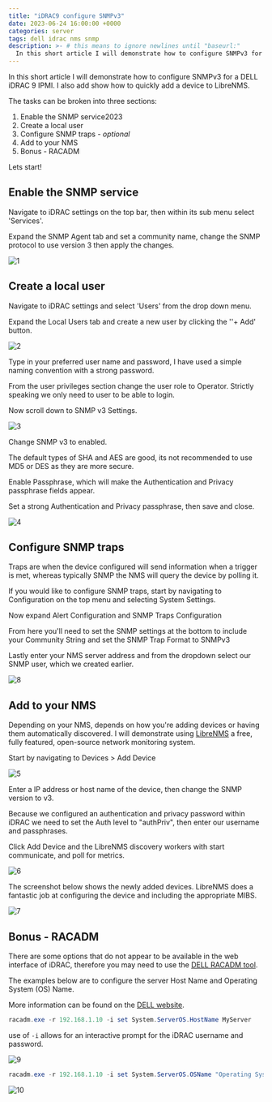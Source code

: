 ```yaml
---
title: "iDRAC9 configure SNMPv3"
date: 2023-06-24 16:00:00 +0000
categories: server
tags: dell idrac nms snmp 
description: >- # this means to ignore newlines until "baseurl:"
  In this short article I will demonstrate how to configure SNMPv3 for a DELL iDRAC 9 IPMI. I also add show how to quickly add a device to LibreNMS.
---
```


In this short article I will demonstrate how to configure SNMPv3 for a DELL iDRAC 9 IPMI. I also add show how to quickly add a device to LibreNMS.

The tasks can be broken into three sections:

1. Enable the SNMP service2023
2. Create a local user
3. Configure SNMP traps *- optional*
4. Add to your NMS
5. Bonus - RACADM

Lets start!

## Enable the SNMP service

Navigate to iDRAC settings on the top bar, then within its sub menu select 'Services'.

Expand the SNMP Agent tab and set a community name, change the SNMP protocol to use version 3 then apply the changes.

![1](/assets/images/posts/idrac9-snmp-1.png)

## Create a local user

Navigate to iDRAC settings and select 'Users' from the drop down menu.

Expand the Local Users tab and create a new user by clicking the ''+ Add' button.

![2](/assets/images/posts/idrac9-snmp-2.png)

Type in your preferred user name and password, I have used a simple naming convention with a strong password.

From the user privileges section change the user role to Operator. Strictly speaking we only need to user to be able to login.

Now scroll down to SNMP v3 Settings.

![3](/assets/images/posts/idrac9-snmp-3.png)

Change SNMP v3 to enabled.

The default types of SHA and AES are good, its not recommended to use MD5 or DES as they are more secure.

Enable Passphrase, which will make the Authentication and Privacy passphrase fields appear.

Set a strong Authentication and Privacy passphrase, then save and close.

![4](/assets/images/posts/idrac9-snmp-4.png)

## Configure SNMP traps

Traps are when the device configured will send information when a trigger is met, whereas typically SNMP the NMS will query the device by polling it.

If you would like to configure SNMP traps, start by navigating to Configuration on the top menu and selecting System Settings.

Now expand Alert Configuration and SNMP Traps Configuration

From here you'll need to set the SNMP settings at the bottom to include your Community String and set the SNMP Trap Format to SNMPv3

Lastly enter your NMS server address and from the dropdown select our SNMP user, which we created earlier.

![8](/assets/images/posts/idrac9-snmp-8.png)

## Add to your NMS

Depending on your NMS, depends on how you're adding devices or having them automatically discovered. I will demonstrate using [LibreNMS](https://www.librenms.org/) a free, fully featured, open-source network monitoring system.

Start by navigating to Devices > Add Device

![5](/assets/images/posts/idrac9-snmp-5.png)

Enter a IP address or host name of the device, then change the SNMP version to v3.

Because we configured an authentication and privacy password within iDRAC we need to set the Auth level to "authPriv", then enter our username and passphrases.

Click Add Device and the LibreNMS discovery workers with start communicate, and poll for metrics.

![6](/assets/images/posts/idrac9-snmp-6.png)

The screenshot below shows the newly added devices. LibreNMS does a fantastic job at configuring the device and including the appropriate MIBS.

![7](/assets/images/posts/idrac9-snmp-7.png)

## Bonus - RACADM

There are some options that do not appear to be available in the web interface of iDRAC, therefore you may need to use the [DELL RACADM tool](https://www.dell.com/support/home/en-uk/drivers/driversdetails?driverid=9dd9y).

The examples below are to configure the server Host Name and Operating System (OS) Name.

More information can be found on the [DELL website](https://www.dell.com/support/kbdoc/en-uk/000141693/dell-poweredge-how-do-i-change-the-system-host-name-on-the-idrac).

```powershell
racadm.exe -r 192.168.1.10 -i set System.ServerOS.HostName MyServer
```

use of `-i` allows for an interactive prompt for the iDRAC username and password.

![9](/assets/images/posts/idrac9-snmp-9.png)

```powershell
racadm.exe -r 192.168.1.10 -i set System.ServerOS.OSName "Operating System name"
```

![10](/assets/images/posts/idrac9-snmp-10.png)